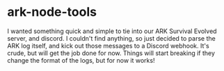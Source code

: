 # ark-node-tools

I wanted something quick and simple to tie into our ARK Survival Evolved server, and discord.  I couldn't find anything, so just decided to parse the ARK log itself, and kick out those messages to a Discord webhook.  It's crude, but will get the job done for now.  Things will start breaking if they change the format of the logs, but for now it works!
